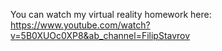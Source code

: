 You can watch my virtual reality homework here: https://www.youtube.com/watch?v=5B0XUOc0XP8&ab_channel=FilipStavrov
